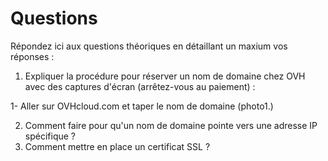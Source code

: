 # Questions

Répondez ici aux questions théoriques en détaillant un maxium vos réponses :

1) Expliquer la procédure pour réserver un nom de domaine chez OVH avec des captures d'écran (arrêtez-vous au paiement) :

1- Aller sur OVHcloud.com et taper le nom de domaine (photo1.)

2. Comment faire pour qu'un nom de domaine pointe vers une adresse IP spécifique ?
3. Comment mettre en place un certificat SSL ?
